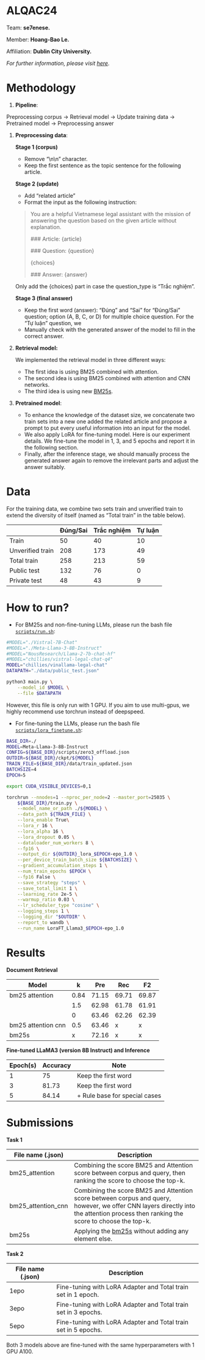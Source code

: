 # ALQAC24

Team: **se7enese.**

Member: **Hoang-Bao Le.** 

Affiliation: **Dublin City University.**  

_For further information, please visit [here](<https://baohl00.github.io/>)._

# Methodology

1. **Pipeline**: 

Preprocessing corpus → Retrieval model → Update training data → Pretrained model → Preprocessing answer 

1. **Preprocessing data**:
    
    **Stage 1 (corpus)**
    
    - Remove “\n\n” character.
    - Keep the first sentence as the topic sentence for the following article.
    
    **Stage 2 (update)**
    
    - Add “related article”
    - Format the input as the following instruction:
    
    > You are a helpful Vietnamese legal assistant with the mission of answering the question based on the given article without explanation.
    >  
    > \### Article: {article}
    >  
    > \### Question: {question}
    >  
    > {choices}
    >  
    > \### Answer: {answer} 
   
    Only add the {choices} part in case the question_type is “Trắc nghiệm”.
    
    **Stage 3 (final answer)**
    
    - Keep the first word (answer): “Đúng” and “Sai” for “Đúng/Sai” question; option (A, B, C, or D) for multiple choice question. For the “Tự luận” question, we
    - Manually check with the generated answer of the model to fill in the correct answer.

2. **Retrieval model:**
    
    We implemented the retrieval model in three different ways:
    
    - The first idea is using BM25 combined with attention.
    - The second idea is using BM25 combined with attention and CNN networks.
    - The third idea is using new [BM25s](https://bm25s.github.io).

3. **Pretrained model**: 
    - To enhance the knowledge of the dataset size, we concatenate two train sets into a new one added the related article and propose a prompt to put every useful information into an input for the model.
    - We also apply LoRA for fine-tuning model. Here is our experiment details. We fine-tune the model in 1, 3, and 5 epochs and report it in the following section.
    - Finally, after the inference stage, we should manually process the generated answer again to remove the irrelevant parts and adjust the answer suitably.

# Data

For the training data, we combine two sets train and unverified train to extend the diversity of itself (named as “Total train” in the table below).

 

|  | Đúng/Sai | Trắc nghiệm | Tự luận |
| --- | --- | --- | --- |
| Train | 50 | 40 | 10 |
| Unverified train | 208 | 173 | 49 |
| Total train | 258 | 213 | 59 |
| Public test | 132 | 76 | 0 |
| Private test | 48 | 43 | 9 |

# How to run?

- For BM25s and non-fine-tuning LLMs, please run the bash file [`scripts/run.sh`](scripts/run.sh):

```bash
#MODEL="./Vistral-7B-Chat"
#MODEL="./Meta-Llama-3-8B-Instruct"
#MODEL="NousResearch/Llama-2-7b-chat-hf"
#MODEL="chillies/vistral-legal-chat-q4"
MODEL="chillies/vinallama-legal-chat"
DATAPATH="./data/public_test.json"

python3 main.py \
	--model_id $MODEL \
	--file $DATAPATH
```

However, this file is only run with 1 GPU. If you aim to use multi-gpus, we highly recommend use torchrun instead of deepspeed.  

- For fine-tuning the LLMs, please run the bash file [`scripts/lora_finetune.sh`](scripts/lora_finetune.sh):

```bash
BASE_DIR=./
MODEL=Meta-Llama-3-8B-Instruct
CONFIG=${BASE_DIR}/scripts/zero3_offload.json
OUTDIR=${BASE_DIR}/ckpt/${MODEL}
TRAIN_FILE=${BASE_DIR}/data/train_updated.json
BATCHSIZE=4
EPOCH=5

export CUDA_VISIBLE_DEVICES=0,1

torchrun --nnodes=1 --nproc_per_node=2 --master_port=25035 \
	${BASE_DIR}/train.py \
	--model_name_or_path ./${MODEL} \
	--data_path ${TRAIN_FILE} \
	--lora_enable True\
	--lora_r 16 \
	--lora_alpha 16 \
	--lora_dropout 0.05 \
	--dataloader_num_workers 8 \
	--fp16 \
	--output_dir ${OUTDIR}_lora_$EPOCH-epo_1.0 \
	--per_device_train_batch_size ${BATCHSIZE} \
	--gradient_accumulation_steps 1 \
	--num_train_epochs $EPOCH \
	--fp16 False \
	--save_strategy "steps" \
	--save_total_limit 1 \
	--learning_rate 2e-5 \
	--warmup_ratio 0.03 \
	--lr_scheduler_type "cosine" \
	--logging_steps 1 \
	--logging_dir "$OUTDIR" \
	--report_to wandb \
	--run_name LoraFT_Llama3_$EPOCH-epo_1.0
```

# Results

**Document Retrieval**

| Model | k | Pre | Rec | F2 |
| --- | --- | --- | --- | --- |
| bm25 attention | 0.84 | 71.15 | 69.71 | 69.87 |
|  | 1.5 | 62.98 | 61.78 | 61.91 |
|  | 0 | 63.46 | 62.26 | 62.39 |
| bm25 attention cnn | 0.5 | 63.46 | x | x |
| bm25s | x | 72.16 | x | x |

**Fine-tuned LLaMA3 (version 8B Instruct) and Inference**

| Epoch(s) | Accuracy | Note |
| --- | --- | --- |
| 1 | 75 | Keep the first word |
| 3 | 81.73 | Keep the first word |
| 5 | 84.14 | + Rule base for special cases  |

# Submissions

**Task 1**  

| File name (.json) | Description |
| --- | --- |
| bm25_attention | Combining the score BM25 and Attention score between corpus and query, then ranking the score to choose the top-k. |
| bm25_attention_cnn | Combining the score BM25 and Attention score between corpus and query, however, we offer CNN layers directly into the attention process then ranking the score to choose the top-k. |
| bm25s | Applying the [bm25s](https://github.com/xhluca/bm25s) without adding any element else. | 


**Task 2**

| File name (.json) | Description |
| --- | --- |
| 1epo | Fine-tuning with LoRA Adapter and Total train set in 1 epoch. | 
| 3epo | Fine-tuning with LoRA Adapter and Total train set in 3 epochs. |
| 5epo | Fine-tuning with LoRA Adapter and Total train set in 5 epochs. |

Both 3 models above are fine-tuned with the same hyperparameters with 1 GPU A100. 
